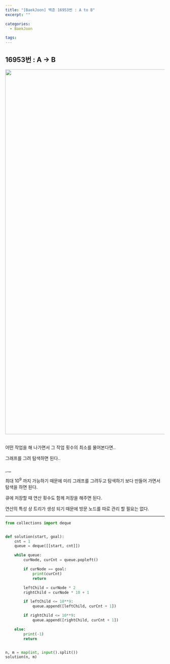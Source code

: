 ```yaml
---
title: "[BaekJoon] 백준 16953번 : A to B"
excerpt: ""

categories:
  - BaekJoon

tags:
---
```


## 16953번 : A &rarr; B

<center><img width="1150" alt="" src="https://user-images.githubusercontent.com/54533309/103190156-13c7ce80-4913-11eb-860f-03fcd44d969e.png">
</center>


<br>

어떤 작업을 해 나가면서 그 작업 횟수의 최소를 물어본다면..

그래프를 그려 탐색하면 된다..

<br>

<img src="https://user-images.githubusercontent.com/54533309/103190292-9a7cab80-4913-11eb-958e-008e0ab7755e.png" alt="image" style="zoom:33%;" />

최대 10<sup>9</sup> 까지 가능하기 때문에 미리 그래프를 그려두고 탐색하기 보다 만들어 가면서 탐색을 하면 된다.

큐에 저장할 때 연산 횟수도 함께 저장을 해주면 된다.

연산의 특성 상 트리가 생성 되기 때문에 방문 노드를 따로 관리 할 필요는 없다.

---

```python
from collections import deque


def solution(start, goal):
	cnt = 1
	queue = deque([[start, cnt]])

	while queue:
		curNode, curCnt = queue.popleft()

		if curNode == goal:
			print(curCnt)
			return

		leftChild = curNode * 2
		rightChild = curNode * 10 + 1

		if leftChild <= 10**9:
			queue.append([leftChild, curCnt + 1])

		if rightChild <= 10**9:
			queue.append([rightChild, curCnt + 1])

	else:
		print(-1)
		return


n, m = map(int, input().split())
solution(n, m)
```

<br>